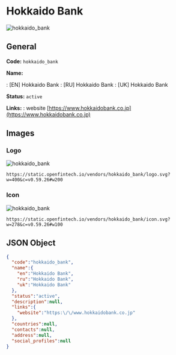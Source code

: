 
# Hokkaido Bank 
![hokkaido_bank](https://static.openfintech.io/vendors/hokkaido_bank/logo.svg?w=400&c=v0.59.26#w200)  

## General 
 
**Code:** `hokkaido_bank` 
 
**Name:** 
 
:	[EN] Hokkaido Bank 
:	[RU] Hokkaido Bank 
:	[UK] Hokkaido Bank 
 
**Status:** `active` 
 
**Links:** 
: website [https://www.hokkaidobank.co.jp](https://www.hokkaidobank.co.jp) 
 

## Images 

### Logo 
 
![hokkaido_bank](https://static.openfintech.io/vendors/hokkaido_bank/logo.svg?w=400&c=v0.59.26#w200)  

```
https://static.openfintech.io/vendors/hokkaido_bank/logo.svg?w=400&c=v0.59.26#w200
```  

### Icon 
 
![hokkaido_bank](https://static.openfintech.io/vendors/hokkaido_bank/icon.svg?w=278&c=v0.59.26#w100)  

```
https://static.openfintech.io/vendors/hokkaido_bank/icon.svg?w=278&c=v0.59.26#w100
```  

## JSON Object 

```json
{
  "code":"hokkaido_bank",
  "name":{
    "en":"Hokkaido Bank",
    "ru":"Hokkaido Bank",
    "uk":"Hokkaido Bank"
  },
  "status":"active",
  "description":null,
  "links":{
    "website":"https:\/\/www.hokkaidobank.co.jp"
  },
  "countries":null,
  "contacts":null,
  "address":null,
  "social_profiles":null
}
```  
